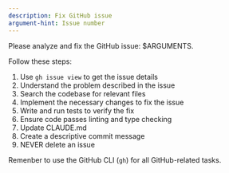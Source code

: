 ```yaml
---
description: Fix GitHub issue
argument-hint: Issue number
---
```


Please analyze and fix the GitHub issue: $ARGUMENTS.

Follow these steps:

1. Use `gh issue view` to get the issue details
2. Understand the problem described in the issue
3. Search the codebase for relevant files
4. Implement the necessary changes to fix the issue
5. Write and run tests to verify the fix
6. Ensure code passes linting and type checking
7. Update CLAUDE.md
8. Create a descriptive commit message
9. NEVER delete an issue

Remenber to use the GitHub CLI (`gh`) for all GitHub-related tasks.